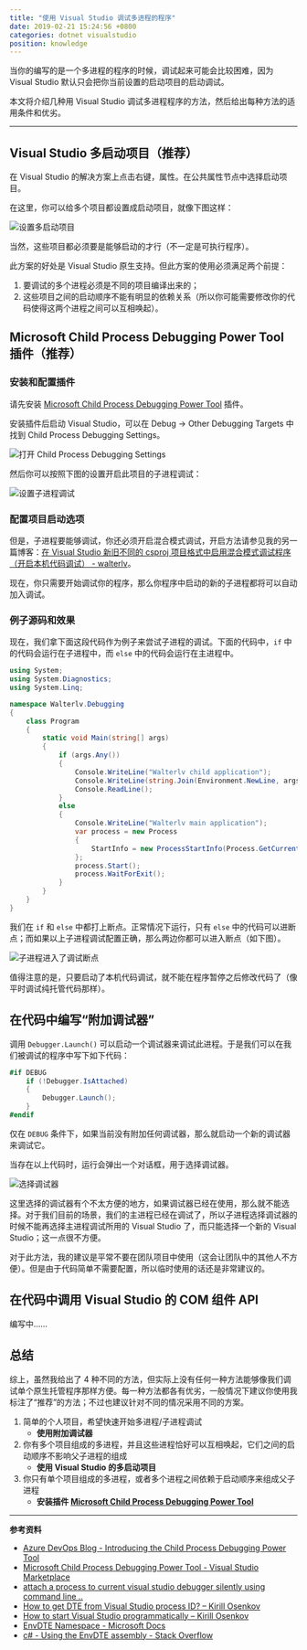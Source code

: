```yaml
---
title: "使用 Visual Studio 调试多进程的程序"
date: 2019-02-21 15:24:56 +0800
categories: dotnet visualstudio
position: knowledge
---
```


当你的编写的是一个多进程的程序的时候，调试起来可能会比较困难，因为 Visual Studio 默认只会把你当前设置的启动项目的启动调试。

本文将介绍几种用 Visual Studio 调试多进程程序的方法，然后给出每种方法的适用条件和优劣。

---

<div id="toc"></div>

## Visual Studio 多启动项目（推荐）

在 Visual Studio 的解决方案上点击右键，属性。在公共属性节点中选择启动项目。

在这里，你可以给多个项目都设置成启动项目，就像下图这样：

![设置多启动项目](/static/posts/2019-02-20-22-53-42.png)

当然，这些项目都必须要是能够启动的才行（不一定是可执行程序）。

此方案的好处是 Visual Studio 原生支持。但此方案的使用必须满足两个前提：

1. 要调试的多个进程必须是不同的项目编译出来的；
1. 这些项目之间的启动顺序不能有明显的依赖关系（所以你可能需要修改你的代码使得这两个进程之间可以互相唤起）。

## Microsoft Child Process Debugging Power Tool 插件（推荐）

### 安装和配置插件

请先安装 [Microsoft Child Process Debugging Power Tool](https://marketplace.visualstudio.com/items?itemName=vsdbgplat.MicrosoftChildProcessDebuggingPowerTool) 插件。

安装插件后启动 Visual Studio，可以在 Debug -> Other Debugging Targets 中找到 Child Process Debugging Settings。

![打开 Child Process Debugging Settings](/static/posts/2019-02-20-21-48-22.png)

然后你可以按照下图的设置开启此项目的子进程调试：

![设置子进程调试](/static/posts/2019-02-20-21-52-07.png)

### 配置项目启动选项

但是，子进程要能够调试，你还必须开启混合模式调试，开启方法请参见我的另一篇博客：[在 Visual Studio 新旧不同的 csproj 项目格式中启用混合模式调试程序（开启本机代码调试） - walterlv](/post/visual-studio-enable-native-code-debugging)。

现在，你只需要开始调试你的程序，那么你程序中启动的新的子进程都将可以自动加入调试。

### 例子源码和效果

现在，我们拿下面这段代码作为例子来尝试子进程的调试。下面的代码中，`if` 中的代码会运行在子进程中，而 `else` 中的代码会运行在主进程中。

```csharp
using System;
using System.Diagnostics;
using System.Linq;

namespace Walterlv.Debugging
{
    class Program
    {
        static void Main(string[] args)
        {
            if (args.Any())
            {
                Console.WriteLine("Walterlv child application");
                Console.WriteLine(string.Join(Environment.NewLine, args));
                Console.ReadLine();
            }
            else
            {
                Console.WriteLine("Walterlv main application");
                var process = new Process
                {
                    StartInfo = new ProcessStartInfo(Process.GetCurrentProcess().MainModule.FileName, "--child"),
                };
                process.Start();
                process.WaitForExit();
            }
        }
    }
}
```

我们在 `if` 和 `else` 中都打上断点。正常情况下运行，只有 `else` 中的代码可以进断点；而如果以上子进程调试配置正确，那么两边你都可以进入断点（如下图）。

![子进程进入了调试断点](/static/posts/2019-02-20-22-51-12.png)

值得注意的是，只要启动了本机代码调试，就不能在程序暂停之后修改代码了（像平时调试纯托管代码那样）。

## 在代码中编写“附加调试器”

调用 `Debugger.Launch()` 可以启动一个调试器来调试此进程。于是我们可以在我们被调试的程序中写下如下代码：

```csharp
#if DEBUG
    if (!Debugger.IsAttached)
    {
        Debugger.Launch();
    }
#endif
```

仅在 `DEBUG` 条件下，如果当前没有附加任何调试器，那么就启动一个新的调试器来调试它。

当存在以上代码时，运行会弹出一个对话框，用于选择调试器。

![选择调试器](/static/posts/2019-02-21-08-19-53.png)

这里选择的调试器有个不太方便的地方，如果调试器已经在使用，那么就不能选择。对于我们目前的场景，我们的主进程已经在调试了，所以子进程选择调试器的时候不能再选择主进程调试所用的 Visual Studio 了，而只能选择一个新的 Visual Studio；这一点很不方便。

对于此方法，我的建议是平常不要在团队项目中使用（这会让团队中的其他人不方便）。但是由于代码简单不需要配置，所以临时使用的话还是非常建议的。

## 在代码中调用 Visual Studio 的 COM 组件 API

编写中……

## 总结

综上，虽然我给出了 4 种不同的方法，但实际上没有任何一种方法能够像我们调试单个原生托管程序那样方便。每一种方法都各有优劣，一般情况下建议你使用我标注了“推荐”的方法；不过也建议针对不同的情况采用不同的方案。

1. 简单的个人项目，希望快速开始多进程/子进程调试
    - **使用附加调试器**
1. 你有多个项目组成的多进程，并且这些进程恰好可以互相唤起，它们之间的启动顺序不影响父子进程的组成
    - **使用 Visual Studio 的多启动项目**
1. 你只有单个项目组成的多进程，或者多个进程之间依赖于启动顺序来组成父子进程
    - **安装插件 [Microsoft Child Process Debugging Power Tool](https://marketplace.visualstudio.com/items?itemName=vsdbgplat.MicrosoftChildProcessDebuggingPowerTool)**

---

**参考资料**

- [Azure DevOps Blog - Introducing the Child Process Debugging Power Tool](https://devblogs.microsoft.com/devops/introducing-the-child-process-debugging-power-tool/)
- [Microsoft Child Process Debugging Power Tool - Visual Studio Marketplace](https://marketplace.visualstudio.com/items?itemName=vsdbgplat.MicrosoftChildProcessDebuggingPowerTool)
- [attach a process to current visual studio debugger silently using command line ..](https://social.msdn.microsoft.com/Forums/vstudio/en-US/337c252e-98b3-4e88-b380-e9a58d88a706/attach-a-process-to-current-visual-studio-debugger-silently-using-command-line-?forum=vsdebug)
- [How to get DTE from Visual Studio process ID? – Kirill Osenkov](https://blogs.msdn.microsoft.com/kirillosenkov/2011/08/10/how-to-get-dte-from-visual-studio-process-id/)
- [How to start Visual Studio programmatically – Kirill Osenkov](https://blogs.msdn.microsoft.com/kirillosenkov/2009/03/03/how-to-start-visual-studio-programmatically/)
- [EnvDTE Namespace - Microsoft Docs](https://docs.microsoft.com/en-us/dotnet/api/envdte?view=visualstudiosdk-2017)
- [c# - Using the EnvDTE assembly - Stack Overflow](https://stackoverflow.com/a/19374401/6233938)
